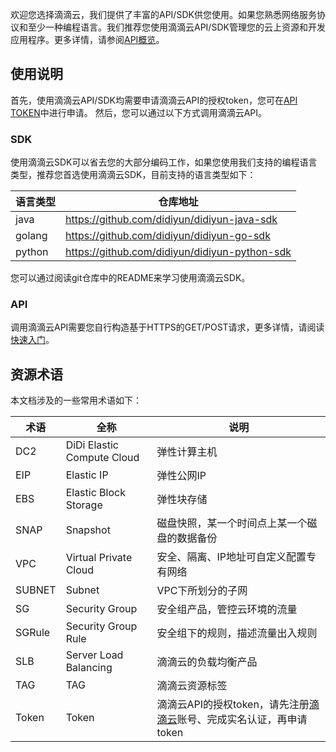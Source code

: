 
欢迎您选择滴滴云，我们提供了丰富的API/SDK供您使用。如果您熟悉网络服务协议和至少一种编程语言。我们推荐您使用滴滴云API/SDK管理您的云上资源和开发应用程序。更多详情，请参阅[API概览](/static/docs-content/products/API概览.md)。

## 使用说明
首先，使用滴滴云API/SDK均需要申请滴滴云API的授权token，您可在[API TOKEN](https://app.didiyun.com/#/api/authtoken)中进行申请。
然后，您可以通过以下方式调用滴滴云API。

### SDK
使用滴滴云SDK可以省去您的大部分编码工作，如果您使用我们支持的编程语言类型，推荐您首选使用滴滴云SDK，目前支持的语言类型如下：

|语言类型 |仓库地址  | 
|-----| ---- |
|java |https://github.com/didiyun/didiyun-java-sdk |
|golang |https://github.com/didiyun/didiyun-go-sdk | 
|python |https://github.com/didiyun/didiyun-python-sdk |

您可以通过阅读git仓库中的README来学习使用滴滴云SDK。

### API
调用滴滴云API需要您自行构造基于HTTPS的GET/POST请求，更多详情，请阅读[快速入门](/static/docs-content/products/快速入门/概述.md)。

## 资源术语
本文档涉及的一些常用术语如下：

|术语 | 全称  |说明 |
|-----|------|-----|
|DC2 |DiDi Elastic Compute Cloud |弹性计算主机 | 
|EIP |Elastic IP | 弹性公网IP |
|EBS |Elastic Block Storage | 弹性块存储 |
|SNAP | Snapshot | 磁盘快照，某一个时间点上某一个磁盘的数据备份 |
|VPC | Virtual Private Cloud | 安全、隔离、IP地址可自定义配置专有网络 |
|SUBNET | Subnet | VPC下所划分的子网 |
|SG | Security Group | 安全组产品，管控云环境的流量 |
|SGRule | Security Group Rule | 安全组下的规则，描述流量出入规则 |
|SLB | Server Load Balancing | 滴滴云的负载均衡产品 |
|TAG | TAG | 滴滴云资源标签 |
|Token | Token | 滴滴云API的授权token，请先注册[滴滴云](https://www.didiyun.com)账号、完成实名认证，再申请token |